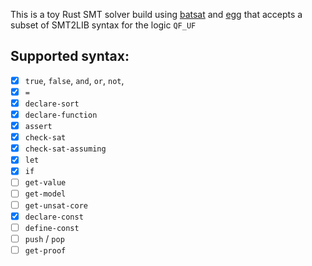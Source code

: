 This is a toy Rust SMT solver build using [batsat](https://github.com/c-cube/batsat) and [egg](https://github.com/dewert99/egg)
that accepts a subset of SMT2LIB syntax for the logic `QF_UF`

## Supported syntax:
- [x] `true`, `false`, `and`, `or`, `not`,
- [x] `=`
- [x] `declare-sort`
- [x] `declare-function`
- [x] `assert`
- [x] `check-sat`
- [x] `check-sat-assuming`
- [x] `let`
- [x] `if`
- [ ] `get-value`
- [ ] `get-model`
- [ ] `get-unsat-core`
- [x] `declare-const`
- [ ] `define-const`
- [ ] `push` / `pop`
- [ ] `get-proof`
